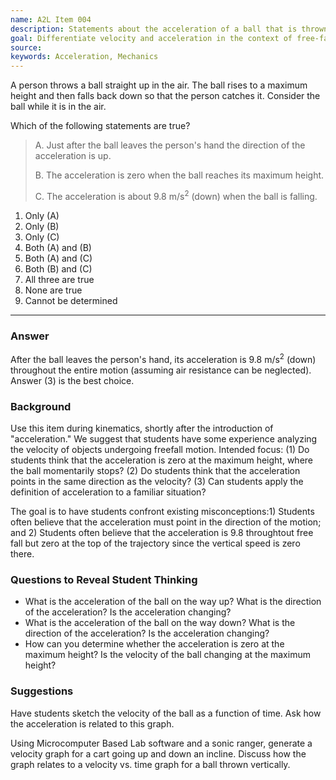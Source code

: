 ```yaml
---
name: A2L Item 004
description: Statements about the acceleration of a ball that is thrown vertically.
goal: Differentiate velocity and acceleration in the context of free-fall motion.
source: 
keywords: Acceleration, Mechanics
---
```


A person throws a ball straight up in the air.  The ball rises to a maximum height and then falls back down so that the person catches it.  Consider the ball while it is in the air.

Which of the following statements are true?

> A. Just after the ball leaves the person's hand the direction of the acceleration is up.
> 
> B. The acceleration is zero when the ball reaches its maximum height.</li>
> 
> C. The acceleration is about 9.8 m/s<sup>2</sup> (down) when the ball is falling.

1. Only (A)
1. Only (B)
1. Only (C)
1. Both (A) and (B)
1. Both (A) and (C)
1. Both (B) and (C)
1. All three are true
1. None are true
1. Cannot be determined

<hr/>

### Answer

After the ball leaves the person's hand, its acceleration is 9.8 m/s<sup>2</sup> (down) throughout the entire motion (assuming air resistance can be neglected). Answer (3) is the best choice.

### Background

Use this item during kinematics, shortly after the introduction of "acceleration." We suggest that students have some experience analyzing the velocity of objects undergoing freefall motion. Intended focus: (1) Do students think that the acceleration is zero at the maximum height, where the ball momentarily stops? (2) Do students think that the acceleration points in the same direction as the velocity? (3) Can students apply the definition of acceleration to a familiar situation?

The goal is to have students confront existing misconceptions:1) Students often believe that the acceleration must point in the direction of the motion; and 2) Students often believe that the acceleration is 9.8 throughtout free fall but zero at the top of the trajectory since the vertical speed is zero there.

### Questions to Reveal Student Thinking

* What is the acceleration of the ball on the way up? What is the direction of the acceleration? Is the acceleration changing?
* What is the acceleration of the ball on the way down? What is the direction of the acceleration? Is the acceleration changing?
* How can you determine whether the acceleration is zero at the maximum height? Is the velocity of the ball changing at the maximum height?

### Suggestions

Have students sketch the velocity of the ball as a function of time. Ask how the acceleration is related to this graph.

Using Microcomputer Based Lab software and a sonic ranger, generate a velocity graph for a cart going up and down an incline. Discuss how the graph relates to a velocity vs. time graph for a ball thrown vertically.

